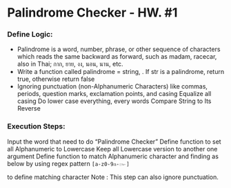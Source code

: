 # Palindrome Checker - HW. #1

### Define Logic:
- Palindrome is a word, number, phrase, or other sequence of characters which reads the same backward as forward, such as madam, racecar, also in Thai; กาก, ยาย, งง, นอน, นาน, etc.
- Write a function called palindrome = string, <str>. If str is a palindrome, return true, otherwise return false
- Ignoring punctuation (non-Alphanumeric Characters) like commas, periods, question marks, exclamation points, and casing
Equalize all casing 
Do  lower case everything, every words
Compare String to Its Reverse

### Execution Steps:
Input the word that need to do “Palindrome Checker”
Define function to set all  Alphanumeric to Lowercase
Keep all Lowercase version to another one argument
Define function to match Alphanumeric character and finding as below by using regex pattern 
`[a-z0-9ก-๛]` 

to define matching character
	Note : This step can also ignore punctuation.